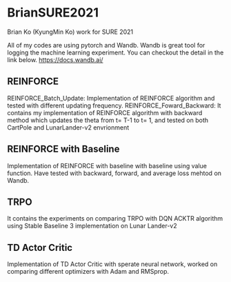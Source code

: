 # BrianSURE2021
Brian Ko (KyungMin Ko) work for SURE 2021

All of my codes are using pytorch and Wandb. Wandb is great tool for logging the machine learning experiment. You can checkout the detail in the link below. https://docs.wandb.ai/

## REINFORCE
REINFORCE_Batch_Update: Implementation of REINFORCE algorithm and tested with different updating frequency.
REINFORCE_Foward_Backward: It contains my implementation of REINFORCE algorithm with backward method which updates the theta from t= T-1 to t= 1, and tested on both CartPole and LunarLander-v2 envrionment

## REINFORCE with Baseline
Implementation of REINFORCE with baseline with baseline using value function. Have tested with backward, forward, and average loss mehtod on Wandb.

## TRPO
It contains the experiments on comparing TRPO with DQN ACKTR algorithm using Stable Baseline 3 implementation on Lunar Lander-v2

## TD Actor Critic
Implementation of TD Actor Critic with sperate neural network, worked on comparing different optimizers with Adam and RMSprop.


